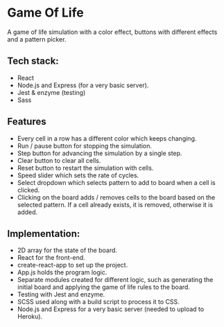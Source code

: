 # Game Of Life
A game of life simulation with a color effect, buttons with different effects and a pattern picker.


## Tech stack:
- React
- Node.js and Express (for a very basic server).
- Jest & enzyme (testing)
- Sass


## Features
- Every cell in a row has a different color which keeps changing.
- Run / pause button for stopping the simulation.
- Step button for advancing the simulation by a single step.
- Clear button to clear all cells.
- Reset button to restart the simulation with cells.
- Speed slider which sets the rate of cycles.
- Select dropdown which selects pattern to add to board when a cell is clicked.
- Clicking on the board adds / removes cells to the board based on the selected pattern. If a cell already exists, it is removed, otherwise it is added.


## Implementation:
- 2D array for the state of the board.
- React for the front-end.
- create-react-app to set up the project.
- App.js holds the program logic.
- Separate modules created for different logic, such as generating the initial board and applying the game of life rules to the board.
- Testing with Jest and enzyme.
- SCSS used along with a build script to process it to CSS.
- Node.js and Express for a very basic server (needed to upload to Heroku).
